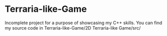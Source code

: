 # Terraria-like-Game

Incomplete project for a purpose of showcasing my C++ skills.
You can find my source code in Terraria-like-Game/2D Terraria-like Game/src/
